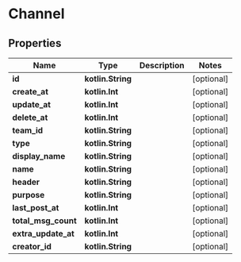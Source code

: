 
# Channel

## Properties
Name | Type | Description | Notes
------------ | ------------- | ------------- | -------------
**id** | **kotlin.String** |  |  [optional]
**create_at** | **kotlin.Int** |  |  [optional]
**update_at** | **kotlin.Int** |  |  [optional]
**delete_at** | **kotlin.Int** |  |  [optional]
**team_id** | **kotlin.String** |  |  [optional]
**type** | **kotlin.String** |  |  [optional]
**display_name** | **kotlin.String** |  |  [optional]
**name** | **kotlin.String** |  |  [optional]
**header** | **kotlin.String** |  |  [optional]
**purpose** | **kotlin.String** |  |  [optional]
**last_post_at** | **kotlin.Int** |  |  [optional]
**total_msg_count** | **kotlin.Int** |  |  [optional]
**extra_update_at** | **kotlin.Int** |  |  [optional]
**creator_id** | **kotlin.String** |  |  [optional]




